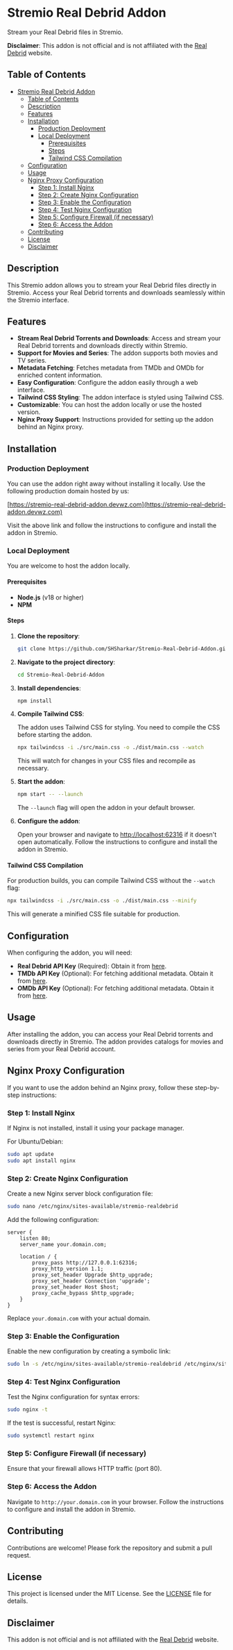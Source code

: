 # Stremio Real Debrid Addon

Stream your Real Debrid files in Stremio.

**Disclaimer**: This addon is not official and is not affiliated with the
[Real Debrid](https://real-debrid.com/) website.

## Table of Contents

- [Stremio Real Debrid Addon](#stremio-real-debrid-addon)
  - [Table of Contents](#table-of-contents)
  - [Description](#description)
  - [Features](#features)
  - [Installation](#installation)
    - [Production Deployment](#production-deployment)
    - [Local Deployment](#local-deployment)
      - [Prerequisites](#prerequisites)
      - [Steps](#steps)
      - [Tailwind CSS Compilation](#tailwind-css-compilation)
  - [Configuration](#configuration)
  - [Usage](#usage)
  - [Nginx Proxy Configuration](#nginx-proxy-configuration)
    - [Step 1: Install Nginx](#step-1-install-nginx)
    - [Step 2: Create Nginx Configuration](#step-2-create-nginx-configuration)
    - [Step 3: Enable the Configuration](#step-3-enable-the-configuration)
    - [Step 4: Test Nginx Configuration](#step-4-test-nginx-configuration)
    - [Step 5: Configure Firewall (if necessary)](#step-5-configure-firewall-if-necessary)
    - [Step 6: Access the Addon](#step-6-access-the-addon)
  - [Contributing](#contributing)
  - [License](#license)
  - [Disclaimer](#disclaimer)

## Description

This Stremio addon allows you to stream your Real Debrid files directly in
Stremio. Access your Real Debrid torrents and downloads seamlessly within the
Stremio interface.

## Features

- **Stream Real Debrid Torrents and Downloads**: Access and stream your Real
  Debrid torrents and downloads directly within Stremio.
- **Support for Movies and Series**: The addon supports both movies and TV
  series.
- **Metadata Fetching**: Fetches metadata from TMDb and OMDb for enriched
  content information.
- **Easy Configuration**: Configure the addon easily through a web interface.
- **Tailwind CSS Styling**: The addon interface is styled using Tailwind CSS.
- **Customizable**: You can host the addon locally or use the hosted version.
- **Nginx Proxy Support**: Instructions provided for setting up the addon behind
  an Nginx proxy.

## Installation

### Production Deployment

You can use the addon right away without installing it locally. Use the
following production domain hosted by us:

[https://stremio-real-debrid-addon.devwz.com](https://stremio-real-debrid-addon.devwz.com)

Visit the above link and follow the instructions to configure and install the
addon in Stremio.

### Local Deployment

You are welcome to host the addon locally.

#### Prerequisites

- **Node.js** (v18 or higher)
- **NPM**

#### Steps

1. **Clone the repository**:

   ```bash
   git clone https://github.com/SHSharkar/Stremio-Real-Debrid-Addon.git
   ```

2. **Navigate to the project directory**:

   ```bash
   cd Stremio-Real-Debrid-Addon
   ```

3. **Install dependencies**:

   ```bash
   npm install
   ```

4. **Compile Tailwind CSS**:

   The addon uses Tailwind CSS for styling. You need to compile the CSS before
   starting the addon.

   ```bash
   npx tailwindcss -i ./src/main.css -o ./dist/main.css --watch
   ```

   This will watch for changes in your CSS files and recompile as necessary.

5. **Start the addon**:

   ```bash
   npm start -- --launch
   ```

   The `--launch` flag will open the addon in your default browser.

6. **Configure the addon**:

   Open your browser and navigate to
   [http://localhost:62316](http://localhost:62316) if it doesn't open
   automatically. Follow the instructions to configure and install the addon in
   Stremio.

#### Tailwind CSS Compilation

For production builds, you can compile Tailwind CSS without the `--watch` flag:

```bash
npx tailwindcss -i ./src/main.css -o ./dist/main.css --minify
```

This will generate a minified CSS file suitable for production.

## Configuration

When configuring the addon, you will need:

- **Real Debrid API Key** (Required): Obtain it from
  [here](https://real-debrid.com/apitoken).
- **TMDb API Key** (Optional): For fetching additional metadata. Obtain it from
  [here](https://www.themoviedb.org/settings/api).
- **OMDb API Key** (Optional): For fetching additional metadata. Obtain it from
  [here](https://www.omdbapi.com/apikey.aspx).

## Usage

After installing the addon, you can access your Real Debrid torrents and
downloads directly in Stremio. The addon provides catalogs for movies and series
from your Real Debrid account.

## Nginx Proxy Configuration

If you want to use the addon behind an Nginx proxy, follow these step-by-step
instructions:

### Step 1: Install Nginx

If Nginx is not installed, install it using your package manager.

For Ubuntu/Debian:

```bash
sudo apt update
sudo apt install nginx
```

### Step 2: Create Nginx Configuration

Create a new Nginx server block configuration file:

```bash
sudo nano /etc/nginx/sites-available/stremio-realdebrid
```

Add the following configuration:

```nginx
server {
    listen 80;
    server_name your.domain.com;

    location / {
        proxy_pass http://127.0.0.1:62316;
        proxy_http_version 1.1;
        proxy_set_header Upgrade $http_upgrade;
        proxy_set_header Connection 'upgrade';
        proxy_set_header Host $host;
        proxy_cache_bypass $http_upgrade;
    }
}
```

Replace `your.domain.com` with your actual domain.

### Step 3: Enable the Configuration

Enable the new configuration by creating a symbolic link:

```bash
sudo ln -s /etc/nginx/sites-available/stremio-realdebrid /etc/nginx/sites-enabled/
```

### Step 4: Test Nginx Configuration

Test the Nginx configuration for syntax errors:

```bash
sudo nginx -t
```

If the test is successful, restart Nginx:

```bash
sudo systemctl restart nginx
```

### Step 5: Configure Firewall (if necessary)

Ensure that your firewall allows HTTP traffic (port 80).

### Step 6: Access the Addon

Navigate to `http://your.domain.com` in your browser. Follow the instructions to
configure and install the addon in Stremio.

## Contributing

Contributions are welcome! Please fork the repository and submit a pull request.

## License

This project is licensed under the MIT License. See the [LICENSE](LICENSE) file
for details.

## Disclaimer

This addon is not official and is not affiliated with the
[Real Debrid](https://real-debrid.com/) website.
